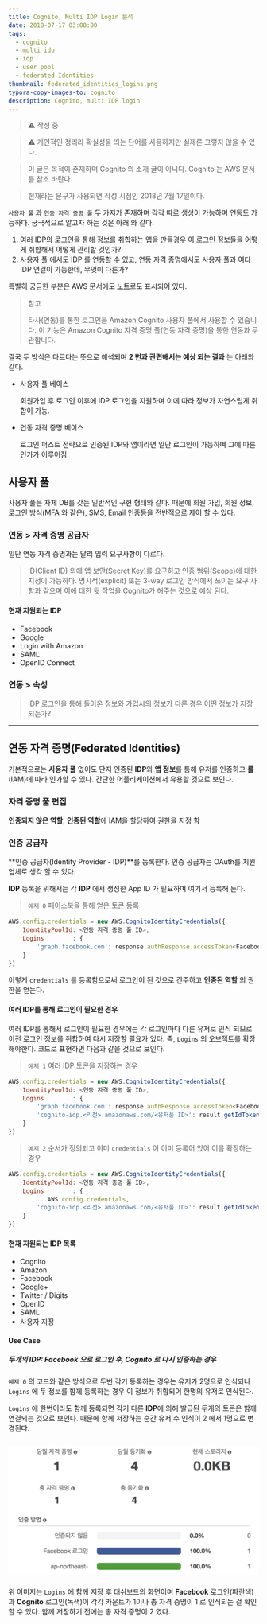 ```yaml
---
title: Cognito, Multi IDP Login 분석
date: 2018-07-17 03:00:00
tags:
  - cognito
  - multi idp
  - idp
  - user pool
  - federated Identities
thumbnail: federated_identities_logins.png
typora-copy-images-to: cognito
description: Cognito, multi IDP login
---
```


> :warning: 작성 중

> :warning: 개인적인 정리라 확실성을 띄는 단어를 사용하지만 실제론 그렇지 않을 수 있다.

> 이 글은 목적이 존재하며 Cognito 의 소개 글이 아니다. Cognito 는 AWS 문서를 참조 바란다.

> 현재라는 문구가 사용되면 작성 시점인 2018년 7월 17일이다.

`사용자 풀` 과 `연동 자격 증명 풀` 두 가지가 존재하며 각각 따로 생성이 가능하며 연동도 가능하다. 궁극적으로 알고자 하는 것은 아래 와 같다.

1. 여러 IDP의 로그인을 통해 정보를 취합하는 앱을 만들경우 이 로그인 정보들을 어떻게 취합해서 어떻게 관리할 것인가?
2. 사용자 풀 에서도 IDP 를 연동할 수 있고, 연동 자격 증명에서도 사용자 풀과 여타 IDP 연결이 가능한데, 무엇이 다른가?

특별히 궁금한 부분은 AWS 문서에도 [노트](https://docs.aws.amazon.com/ko_kr/cognito/latest/developerguide/cognito-user-pools-identity-federation.html)로도 표시되어 있다.

> 참고
>
> 타사(연동)를 통한 로그인을 Amazon Cognito 사용자 풀에서 사용할 수 있습니다. 이 기능은 Amazon Cognito 자격 증명 풀(연동 자격 증명)을 통한 연동과 무관합니다.

결국 두 방식은 다르다는 뜻으로 해석되며 **2 번과 관련해서는 예상 되는 결과** 는 아래와 같다.

- 사용자 풀 베이스

  회원가입 후 로그인 이후에 IDP 로그인을 지원하며 이에 따라 정보가 자연스럽게 취합이 가능.

- 연동 자격 증명 베이스

  로그인 퍼스트 전략으로 인증된 IDP와 앱이라면 일단 로그인이 가능하며 그에 따른 인가가 이루어짐.

## 사용자 풀

사용자 풀은 자체 DB를 갖는 일반적인 구현 형태와 같다. 때문에 회원 가입, 회원 정보, 로그인 방식(MFA 와 같은), SMS, Email 인증등을 전반적으로 제어 할 수 있다.

### 연동 > 자격 증명 공급자

일단 연동 자격 증명과는 달리 입력 요구사항이 다르다.

> ID(Client ID) 외에 앱 보안(Secret Key)를 요구하고 인증 범위(Scope)에 대한 지정이 가능하다. 명시적(explicit) 또는 3-way 로그인 방식에서 쓰이는 요구 사항과 같으며 이에 대한 뒷 작업을 Cognito가 해주는 것으로 예상 된다.

#### 현재 지원되는 IDP

- Facebook
- Google
- Login with Amazon
- SAML
- OpenID Connect

### 연동 > 속성

> IDP 로그인을 통해 들어온 정보와 가입시의 정보가 다른 경우 어떤 정보가 저장되는가?

---

## 연동 자격 증명(Federated Identities)

기본적으로는 **사용자 풀** 없이도 단지 인증된 **IDP**와 **앱 정보**를 통해 유저를 인증하고 **롤**(IAM)에 따라 인가할 수 있다. 간단한 어플리케이션에서 유용할 것으로 보인다.

### 자격 증명 풀 편집

**인증되지 않은 역할**, **인증된 역할**에 IAM을 할당하여 권한을 지정 함

### 인증 공급자

**인증 공급자(Identity Provider - IDP)**를 등록한다. 인증 공급자는 OAuth를 지원 업체로 생각 할 수 있다.

**IDP** 등록을 위해서는 각 **IDP** 에서 생성한 App ID 가 필요하며 여기서 등록해 둔다.

> `예제 0` 페이스북을 통해 얻은 토큰 등록

```javascript
AWS.config.credentials = new AWS.CognitoIdentityCredentials({
    IdentityPoolId: <연동 자격 증명 풀 ID>,
    Logins        : {
        'graph.facebook.com': response.authResponse.accessToken<Facebook access token>
    }
})
```

이렇게 `credentials` 를 등록함으로써 로그인이 된 것으로 간주하고 **인증된 역할** 의 권한을 얻는다.

#### 여러 IDP를 통해 로그인이 필요한 경우

여러 IDP를 통해서 로그인이 필요한 경우에는 각 로그인마다 다른 유저로 인식 되므로 이전 로그인 정보를 취합하여 다시 저장할 필요가 있다. 즉, `Logins` 의 오브젝트를 확장해야한다. 코드로 표현하면 다음과 같을 것으로 보인다.

> `예제 1` 여러 IDP 토콘을 저장하는 경우

```javascript
AWS.config.credentials = new AWS.CognitoIdentityCredentials({
    IdentityPoolId: <연동 자격 증명 풀 ID>,
    Logins        : {
        'graph.facebook.com': response.authResponse.accessToken<Facebook 억세스 토큰>,
	    'cognito-idp.<리전>.amazonaws.com/<유저풀 ID>': result.getIdToken().getJwtToken()
    }
})
```

> `예제 2` 순서가 정의되고 이미 `credentials` 이 이미 등록어 있어 이를 확장하는 경우

```javascript
AWS.config.credentials = new AWS.CognitoIdentityCredentials({
    IdentityPoolId: <연동 자격 증명 풀 ID>,
    Logins        : {
        ...AWS.config.credentials,
	    'cognito-idp.<리전>.amazonaws.com/<유저풀 ID>': result.getIdToken().getJwtToken()
    }
})
```

#### 현재 지원되는 **IDP** 목록

- Cognito
- Amazon
- Facebook
- Google+
- Twitter / Digits
- OpenID
- SAML
- 사용자 지정 

#### Use Case

##### 두개의 IDP: Facebook 으로 로그인 후, Cognito 로 다시 인증하는 경우

`예제 0` 의 코드와 같은 방식으로 두번 각기 등록하는 경우는 유저가 2명으로 인식되나 `Logins` 에 두 정보를 함께 등록하는 경우 이 정보가 취합되어 한명의 유저로 인식된다.

`Logins` 에 한번이라도 함께 등록되면 각기 다른 **IDP**에 의해 발급된 두개의 토큰은 함께 연결되는 것으로 보인다. 때문에 함께 저장하는 순간 유저 수 인식이 2 에서 1명으로 변경된다.

## ![federated_identities_logins](cognito/federated_identities_logins.png)

위 이미지는 `Logins` 에 함께 저장 후 대쉬보드의 화면이며 **Facebook** 로그인(파란색)과 **Cognito** 로그인(녹색)이 각각 카운트가 1이나 총 자격 증명이 1 로 인식되는 걸 확인 할 수 있다. 함께 저장하기 전에는 총 자격 증명이 2 였다.